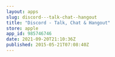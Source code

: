 ```yaml
---
layout: apps
slug: discord---talk-chat--hangout
title: "Discord - Talk, Chat & Hangout"
store: apple
app_id: 985746746
date: 2021-09-20T21:10:36Z
published: 2015-05-21T07:08:40Z
---
```

